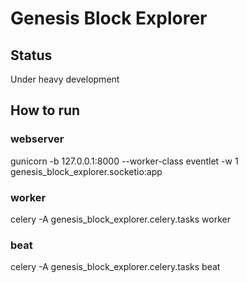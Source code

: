 Genesis Block Explorer
======================

## Status
Under heavy development

## How to run

### webserver

gunicorn -b 127.0.0.1:8000 --worker-class eventlet -w 1 genesis_block_explorer.socketio:app

### worker

celery -A genesis_block_explorer.celery.tasks worker

### beat

celery -A genesis_block_explorer.celery.tasks beat
